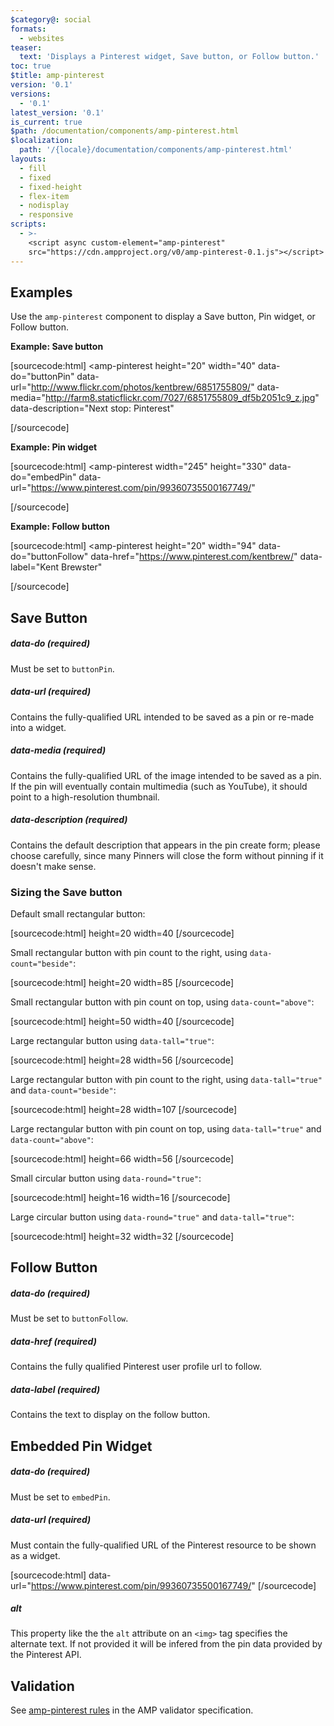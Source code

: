 ```yaml
---
$category@: social
formats:
  - websites
teaser:
  text: 'Displays a Pinterest widget, Save button, or Follow button.'
toc: true
$title: amp-pinterest
version: '0.1'
versions:
  - '0.1'
latest_version: '0.1'
is_current: true
$path: /documentation/components/amp-pinterest.html
$localization:
  path: '/{locale}/documentation/components/amp-pinterest.html'
layouts:
  - fill
  - fixed
  - fixed-height
  - flex-item
  - nodisplay
  - responsive
scripts:
  - >-
    <script async custom-element="amp-pinterest"
    src="https://cdn.ampproject.org/v0/amp-pinterest-0.1.js"></script>
---
```



<!---
Copyright 2015 The AMP HTML Authors.

Licensed under the Apache License, Version 2.0 (the "License");
you may not use this file except in compliance with the License.
You may obtain a copy of the License at

      http://www.apache.org/licenses/LICENSE-2.0

Unless required by applicable law or agreed to in writing, software
distributed under the License is distributed on an "AS-IS" BASIS,
WITHOUT WARRANTIES OR CONDITIONS OF ANY KIND, either express or implied.
See the License for the specific language governing permissions and
limitations under the License.
-->



## Examples

Use the `amp-pinterest` component to display a Save button, Pin widget, or Follow button.

**Example: Save button**

[sourcecode:html]
<amp-pinterest
  height="20"
  width="40"
  data-do="buttonPin"
  data-url="http://www.flickr.com/photos/kentbrew/6851755809/"
  data-media="http://farm8.staticflickr.com/7027/6851755809_df5b2051c9_z.jpg"
  data-description="Next stop: Pinterest"
>
</amp-pinterest>
[/sourcecode]

**Example: Pin widget**

[sourcecode:html]
<amp-pinterest
  width="245"
  height="330"
  data-do="embedPin"
  data-url="https://www.pinterest.com/pin/99360735500167749/"
>
</amp-pinterest>
[/sourcecode]

**Example: Follow button**

[sourcecode:html]
<amp-pinterest
  height="20"
  width="94"
  data-do="buttonFollow"
  data-href="https://www.pinterest.com/kentbrew/"
  data-label="Kent Brewster"
>
</amp-pinterest>
[/sourcecode]

## Save Button

##### data-do (required)

Must be set to `buttonPin`.

##### data-url (required)

Contains the fully-qualified URL intended to be saved as a pin or re-made into a widget.

##### data-media (required)

Contains the fully-qualified URL of the image intended to be saved as a pin. If the pin will eventually contain multimedia (such as YouTube), it should point to a high-resolution thumbnail.

##### data-description (required)

Contains the default description that appears in the pin create form; please choose carefully, since many Pinners will close the form without pinning if it doesn't make sense.

### Sizing the Save button

Default small rectangular button:

[sourcecode:html]
height=20 width=40
[/sourcecode]

Small rectangular button with pin count to the right, using `data-count="beside"`:

[sourcecode:html]
height=20 width=85
[/sourcecode]

Small rectangular button with pin count on top, using `data-count="above"`:

[sourcecode:html]
height=50 width=40
[/sourcecode]

Large rectangular button using `data-tall="true"`:

[sourcecode:html]
height=28 width=56
[/sourcecode]

Large rectangular button with pin count to the right, using `data-tall="true"` and `data-count="beside"`:

[sourcecode:html]
height=28 width=107
[/sourcecode]

Large rectangular button with pin count on top, using `data-tall="true"` and `data-count="above"`:

[sourcecode:html]
height=66 width=56
[/sourcecode]

Small circular button using `data-round="true"`:

[sourcecode:html]
height=16 width=16
[/sourcecode]

Large circular button using `data-round="true"` and `data-tall="true"`:

[sourcecode:html]
height=32 width=32
[/sourcecode]

## Follow Button

##### data-do (required)

Must be set to `buttonFollow`.

##### data-href (required)

Contains the fully qualified Pinterest user profile url to follow.

##### data-label (required)

Contains the text to display on the follow button.

## Embedded Pin Widget

##### data-do (required)

Must be set to `embedPin`.

##### data-url (required)

Must contain the fully-qualified URL of the Pinterest resource to be shown as a widget.

[sourcecode:html]
data-url="https://www.pinterest.com/pin/99360735500167749/"
[/sourcecode]

##### alt

This property like the the `alt` attribute on an `<img>` tag specifies the alternate text. If not provided it will be infered from the pin data provided by the Pinterest API.

## Validation

See [amp-pinterest rules](https://github.com/ampproject/amphtml/blob/master/extensions/amp-pinterest/validator-amp-pinterest.protoascii) in the AMP validator specification.